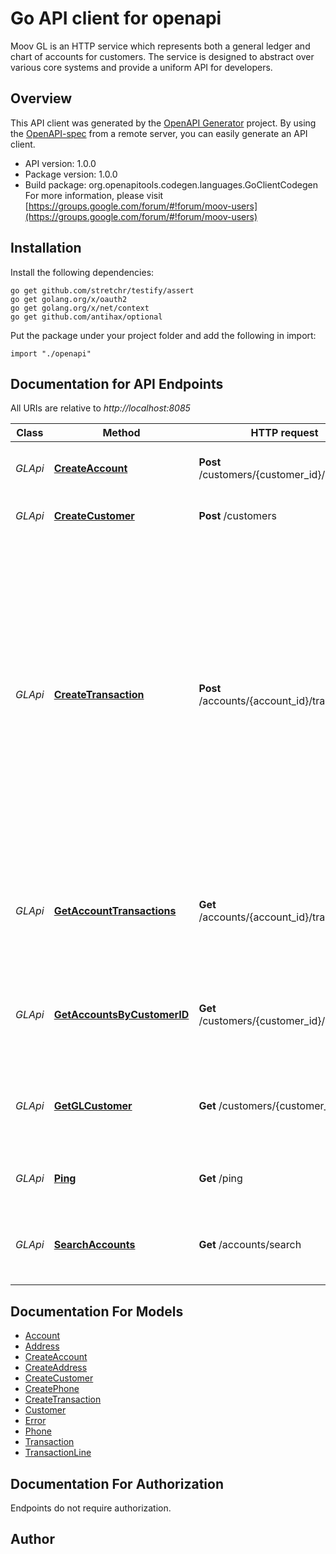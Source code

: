 # Go API client for openapi

Moov GL is an HTTP service which represents both a general ledger and chart of accounts for customers. The service is designed to abstract over various core systems and provide a uniform API for developers.

## Overview
This API client was generated by the [OpenAPI Generator](https://openapi-generator.tech) project.  By using the [OpenAPI-spec](https://www.openapis.org/) from a remote server, you can easily generate an API client.

- API version: 1.0.0
- Package version: 1.0.0
- Build package: org.openapitools.codegen.languages.GoClientCodegen
For more information, please visit [https://groups.google.com/forum/#!forum/moov-users](https://groups.google.com/forum/#!forum/moov-users)

## Installation

Install the following dependencies:

```shell
go get github.com/stretchr/testify/assert
go get golang.org/x/oauth2
go get golang.org/x/net/context
go get github.com/antihax/optional
```

Put the package under your project folder and add the following in import:

```golang
import "./openapi"
```

## Documentation for API Endpoints

All URIs are relative to *http://localhost:8085*

Class | Method | HTTP request | Description
------------ | ------------- | ------------- | -------------
*GLApi* | [**CreateAccount**](docs/GLApi.md#createaccount) | **Post** /customers/{customer_id}/accounts | Create a new account for a Customer
*GLApi* | [**CreateCustomer**](docs/GLApi.md#createcustomer) | **Post** /customers | Create a new customer
*GLApi* | [**CreateTransaction**](docs/GLApi.md#createtransaction) | **Post** /accounts/{account_id}/transactions | Post a transaction onto an account. All transaction lines must sum to zero. No money is created or destroyed in a transaction - only moved from account to account. Accounts can be referred to in a Transaction without creating them first.
*GLApi* | [**GetAccountTransactions**](docs/GLApi.md#getaccounttransactions) | **Get** /accounts/{account_id}/transactions | Get transactions for an account. Ordered descending from their posted date.
*GLApi* | [**GetAccountsByCustomerID**](docs/GLApi.md#getaccountsbycustomerid) | **Get** /customers/{customer_id}/accounts | Retrieves a list of accounts associated with the customer ID.
*GLApi* | [**GetGLCustomer**](docs/GLApi.md#getglcustomer) | **Get** /customers/{customer_id} | Retrieves a Customer object associated with the customer ID.
*GLApi* | [**Ping**](docs/GLApi.md#ping) | **Get** /ping | Ping the GL service to check if running
*GLApi* | [**SearchAccounts**](docs/GLApi.md#searchaccounts) | **Get** /accounts/search | Search for account which matches all query parameters


## Documentation For Models

 - [Account](docs/Account.md)
 - [Address](docs/Address.md)
 - [CreateAccount](docs/CreateAccount.md)
 - [CreateAddress](docs/CreateAddress.md)
 - [CreateCustomer](docs/CreateCustomer.md)
 - [CreatePhone](docs/CreatePhone.md)
 - [CreateTransaction](docs/CreateTransaction.md)
 - [Customer](docs/Customer.md)
 - [Error](docs/Error.md)
 - [Phone](docs/Phone.md)
 - [Transaction](docs/Transaction.md)
 - [TransactionLine](docs/TransactionLine.md)


## Documentation For Authorization

 Endpoints do not require authorization.


## Author




